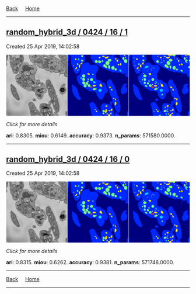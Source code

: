 
[Back](..)&nbsp;&nbsp;&nbsp;&nbsp;&nbsp;[Home](https://leapmanlab.github.io/snapshots)

---

<div class="summary"><a href="1"><h2>random_hybrid_3d / 0424 / 16 / 1</h2></a><p>Created 25 Apr 2019, 14:02:58
</p><a href="1"><img src="1/media/summary.png" align="center"></a><p>
<i>Click for more details</i>
</p></div>

**ari**: 0.8305. **miou**: 0.6149. **accuracy**: 0.9373. **n_params**: 571580.0000. 

---

<div class="summary"><a href="0"><h2>random_hybrid_3d / 0424 / 16 / 0</h2></a><p>Created 25 Apr 2019, 14:02:58
</p><a href="0"><img src="0/media/summary.png" align="center"></a><p>
<i>Click for more details</i>
</p></div>

**ari**: 0.8315. **miou**: 0.6262. **accuracy**: 0.9381. **n_params**: 571748.0000. 

---

[Back](..)&nbsp;&nbsp;&nbsp;&nbsp;&nbsp;[Home](https://leapmanlab.github.io/snapshots)

---